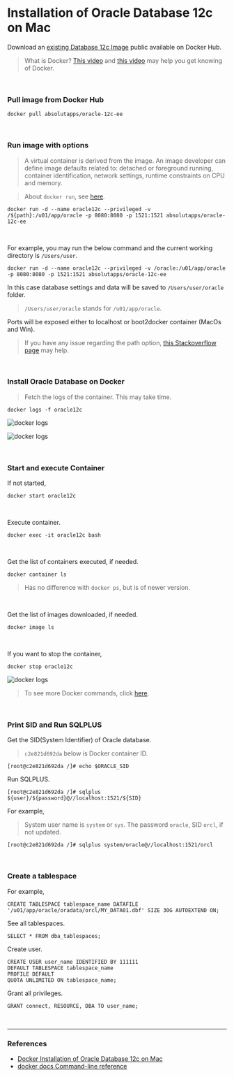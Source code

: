# Installation of Oracle Database 12c on Mac

Download an [existing Database 12c Image](https://hub.docker.com/r/absolutapps/oracle-12c-ee) public available on Docker Hub.

> What is Docker? [This video](https://www.youtube.com/watch?v=tPjpcsgxgWc) and [this video](https://www.youtube.com/watch?v=chnCcGCTyBg) may help you get knowing of Docker.

<br>

### Pull image from Docker Hub

```
docker pull absolutapps/oracle-12c-ee
```

<br>

### Run image with options

> A virtual container is derived from the image. An image developer can define image defaults related to: detached or foreground running, container identification, network settings, runtime constraints on CPU and memory.

> About `docker run`, see [here](https://docs.docker.com/engine/reference/run/).

```
docker run -d --name oracle12c --privileged -v /${path}:/u01/app/oracle -p 8080:8080 -p 1521:1521 absolutapps/oracle-12c-ee
```

<br>

For example, you may run the below command and the current working directory is `/Users/user`.

```
docker run -d --name oracle12c --privileged -v /oracle:/u01/app/oracle -p 8080:8080 -p 1521:1521 absolutapps/oracle-12c-ee
```

In this case database settings and data will be saved to `/Users/user/oracle` folder.

> `/Users/user/oracle` stands for `/u01/app/oracle`.

Ports will be exposed either to localhost or boot2docker container (MacOs and Win).

> If you have any issue regarding the path option, [this Stackoverflow page](https://stackoverflow.com/questions/45122459/docker-mounts-denied-the-paths-are-not-shared-from-os-x-and-are-not-known) may help.

<br>

### Install Oracle Database on Docker

> Fetch the logs of the container. This may take time.

```
docker logs -f oracle12c
```

![docker logs](./../../img/dockerLogs1.png)

![docker logs](./../../img/dockerLogs2.png)

<br>

### Start and execute Container

If not started,

```
docker start oracle12c
```

<br>

Execute container.

```
docker exec -it oracle12c bash
```

<br>

Get the list of containers executed, if needed.

```
docker container ls
```

> Has no difference with `docker ps`, but is of newer version.

<br>

Get the list of images downloaded, if needed.

```
docker image ls
```

<br>

If you want to stop the container,

```
docker stop oracle12c
```

![docker logs](./../../img/dockerLogs3.png)

> To see more Docker commands, click [here](https://docs.docker.com/engine/reference/run/).

<br>

### Print SID and Run SQLPLUS

Get the SID(System Identifier) of Oracle database.

> `c2e821d692da` below is Docker container ID.

```
[root@c2e821d692da /]# echo $ORACLE_SID
```

Run SQLPLUS.

```
[root@c2e821d692da /]# sqlplus ${user}/${password}@//localhost:1521/${SID}
```

For example,

> System user name is `system` or `sys`. The password `oracle`, SID `orcl`, if not updated.

```
[root@c2e821d692da /]# sqlplus system/oracle@//localhost:1521/orcl
```

<br>

### Create a tablespace

For example,

```
CREATE TABLESPACE tablespace_name DATAFILE '/u01/app/oracle/oradata/orcl/MY_DATA01.dbf' SIZE 30G AUTOEXTEND ON;
```

See all tablespaces.

```
SELECT * FROM dba_tablespaces;
```

Create user.

```
CREATE USER user_name IDENTIFIED BY 111111
DEFAULT TABLESPACE tablespace_name
PROFILE DEFAULT
QUOTA UNLIMITED ON tablespace_name;
```

Grant all privileges.

```
GRANT connect, RESOURCE, DBA TO user_name;
```

<br>

---

### References

- [Docker Installation of Oracle Database 12c on Mac](https://oraclespin.com/2018/03/30/docker-installation-of-oracle-database-12c-on-mac/)
- [docker docs Command-line reference](https://docs.docker.com/engine/reference/run/)
